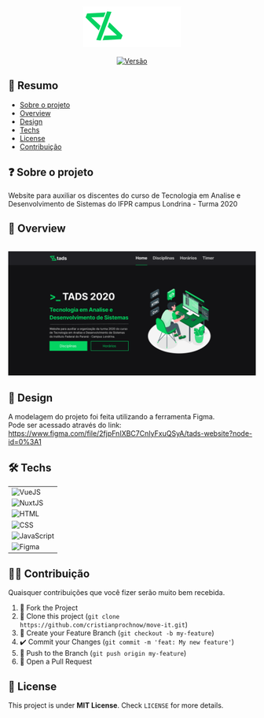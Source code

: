 <div align="center">
  <img src="src/assets/images/logo.svg" >
</div>

<br/>

<div align="center">
  <a href="https://tads.dev">
    <img src="https://img.shields.io/badge/Acessar-tads.dev-04D361?style=for-the-badge" alt="Versão" />
  </a>
</div>

## 📓 Resumo

- [Sobre o projeto](#sobre-o-projeto)
- [Overview](#overview)
- [Design](#design)
- [Techs](#techs)
- [License](#license)
- [Contribuição](#contribuição)

## ❓ Sobre o projeto

Website para auxiliar os discentes do curso de Tecnologia em Analise e Desenvolvimento de Sistemas do IFPR campus Londrina - Turma 2020

## 🚀 Overview

<br/>
<div align="center">
  <img src=".github/overview.png" alt="Overview" />
</div>

## 🎨 Design

A modelagem do projeto foi feita utilizando a ferramenta Figma.\
Pode ser acessado através do link:\
https://www.figma.com/file/2fjpFnIXBC7CnIyFxuQSyA/tads-website?node-id=0%3A1

## 🛠️ Techs

<table>
  <tr>
    <td>
      <img src="https://img.shields.io/badge/VueJS-04D361?style=for-the-badge" alt="VueJS" />
    </td>
  </tr>
  <tr>
    <td>
      <img src="https://img.shields.io/badge/NuxtJS-04D361?style=for-the-badge" alt="NuxtJS" />
    </td>
  </tr>
  <tr>
    <td>
      <img src="https://img.shields.io/badge/HTML-04D361?style=for-the-badge" alt="HTML" />
    </td>
  </tr>
  <tr>
    <td>
      <img src="https://img.shields.io/badge/CSS-04D361?style=for-the-badge" alt="CSS" />
    </td>
  </tr>
  <tr>
    <td>
      <img src="https://img.shields.io/badge/JavaScript-04D361?style=for-the-badge" alt="JavaScript" />
    </td>
  </tr>
  <tr>
    <td>
      <img src="https://img.shields.io/badge/Figma-04D361?style=for-the-badge" alt="Figma" />
    </td>
  </tr>
</table>

## 🤟🏼 Contribuição

Quaisquer contribuições que você fizer serão muito bem recebida.

1. 🍴 Fork the Project
2. 👯 Clone this project (`git clone https://github.com/cristianprochnow/move-it.git`)
3. 🔀 Create your Feature Branch (`git checkout -b my-feature`)
4. ✔️ Commit your Changes (`git commit -m 'feat: My new feature'`)
5. 📌 Push to the Branch (`git push origin my-feature`)
6. 🔁 Open a Pull Request

## 📜 License

This project is under **MIT License**. Check `LICENSE` for more details.
